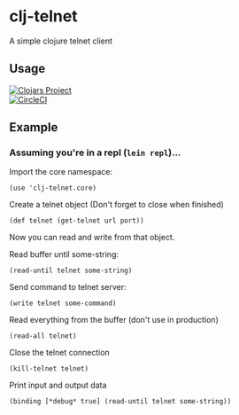# clj-telnet

A simple clojure telnet client

## Usage
[![Clojars Project](https://img.shields.io/clojars/v/clj-telnet.svg)](https://clojars.org/clj-telnet)
<br>
[![CircleCI](https://circleci.com/gh/komcrad/clj-telnet/tree/master.svg?style=shield&circle-token=6b419fb5b3d199db9734c9820df8e9686d3bee4d)](https://circleci.com/gh/komcrad/clj-telnet/tree/master)

## Example
### Assuming you're in a repl (`lein repl`)...

Import the core namespace:

`(use 'clj-telnet.core)`

Create a telnet object (Don't forget to close when finished)

`(def telnet (get-telnet url port))`

Now you can read and write from that object.

Read buffer until some-string:

`(read-until telnet some-string)`

Send command to telnet server:

`(write telnet some-command)`

Read everything from the buffer (don't use in production)

`(read-all telnet)`

Close the telnet connection

`(kill-telnet telnet)`

Print input and output data

`(binding [*debug* true] (read-until telnet some-string))`
